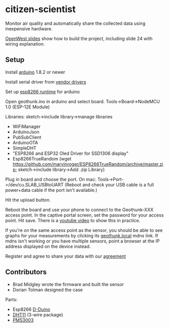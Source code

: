 # citizen-scientist

Monitor air quality and automatically share the collected data using inexpensive hardware.

[OpenWest slides](https://docs.google.com/presentation/d/14199zjeJYKTTuAwEFpema6mJRyAuVe0BQ5JEuAFFPP4/edit?usp=sharing) show how to build the project, including slide 24 with wiring explanation.

## Setup

Install [arduino](https://www.arduino.cc/en/Main/Software) 1.8.2 or newer

Install serial driver from [vendor drivers](https://www.silabs.com/products/development-tools/software/usb-to-uart-bridge-vcp-drivers)

Set up [esp8266 runtime](http://esp8266.github.io/Arduino/versions/2.0.0/doc/installing.html) for arduino

Open geothunk.ino in arduino and select board. Tools->Board->NodeMCU 1.0 (ESP-12E Module)

Libraries: sketch->include library->manage libraries
* WiFiManager
* ArduinoJson
* PubSubClient
* ArduinoOTA
* SimpleDHT
* "ESP8266 and ESP32 Oled Driver for SSD1306 display"
* Esp8266TrueRandom (wget https://github.com/marvinroger/ESP8266TrueRandom/archive/master.zip; sketch->include library->Add .zip Library)

Plug in board and choose the port. On mac: Tools->Port->/dev/cu.SLAB_USBtoUART (Reboot and check your USB cable is a full power+data cable if the port isn't available.)

Hit the upload button.

Reboot the board and use your phone to connect to the Geothunk-XXX access point. In the captive portal screen, set the password for your access point. Hit save. There is a [youtube video](https://www.youtube.com/watch?v=-iKyWOWEP4E&t=4s) to show this in practice.

If you're on the same access point as the sensor, you should be able to see graphs for your measurements by clicking its [geothunk.local](http://geothunk.local) mdns link. If mdns isn't working or you have multiple sensors, point a browser at the IP address displayed on the device instead.

Register and agree to share your data with our [agreement](https://docs.google.com/forms/d/e/1FAIpQLScs9sQVZbnWg0XCuS6sA2pAkzf4LLobDE_Wj_pccsHPoGVKmw/viewform)

## Contributors

* Brad Midgley wrote the firmware and built the sensor
* Dorian Tolman designed the case

Parts:
* Esp8266 [D-Duino](https://www.aliexpress.com/item/new-NODEMCU-wifi-NodeMCU-forArduino-ESP8266-wemos-for-OLED/32802190441.html)
* [DHT11](https://www.aliexpress.com/item/New-DHT11-Temperature-and-Relative-Humidity-Sensor-Module-for-arduino/1873305905.html) (3-wire package)
* [PMS3003](https://www.aliexpress.com/item/Laser-PM2-5-DUST-SENSOR-PMS3003-High-precision-laser-dust-concentration-sensor-digital-dust-particles-G3/32371229255.html)
